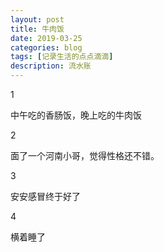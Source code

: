 ```yaml
---
layout: post
title: 牛肉饭
date: 2019-03-25
categories: blog
tags: [记录生活的点点滴滴]
description: 流水账
---
```


1 

中午吃的香肠饭，晚上吃的牛肉饭

2

面了一个河南小哥，觉得性格还不错。

3

安安感冒终于好了

4

横着睡了














